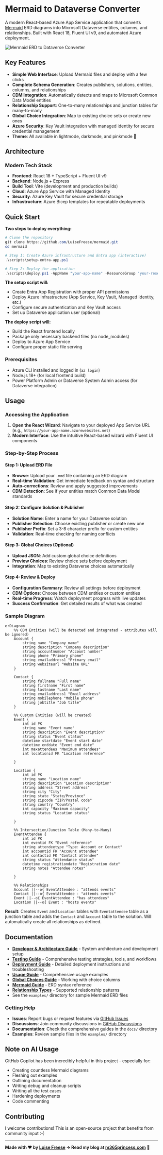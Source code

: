 # Mermaid to Dataverse Converter

A modern React-based Azure App Service application that converts [Mermaid](https://www.mermaidchart.com/) ERD diagrams into Microsoft Dataverse entities, columns, and relationships. Built with React 18, Fluent UI v9, and automated Azure deployment.

![Mermaid ERD to Dataverse Converter](docs/media/mermaid-converter-final.png)


## Key Features

- **Simple Web Interface**: Upload Mermaid files and deploy with a few clicks
- **Complete Schema Generation**: Creates publishers, solutions, entities, columns, and relationships
- **CDM Integration**: Automatically detects and maps to Microsoft Common Data Model entities
- **Relationship Support**: One-to-many relationships and junction tables for many-to-many
- **Global Choice Integration**: Map to existing choice sets or create new ones
- **Azure Security**: Key Vault integration with managed identity for secure credential management
- **Theme**: All available in lightmode, darkmode, and pinkmode 💖
## Architecture

### Modern Tech Stack
- **Frontend**: React 18 + TypeScript + Fluent UI v9
- **Backend**: Node.js + Express
- **Build Tool**: Vite (development and production builds)
- **Cloud**: Azure App Service with Managed Identity
- **Security**: Azure Key Vault for secure credential storage
- **Infrastructure**: Azure Bicep templates for repeatable deployments

## Quick Start

**Two steps to deploy everything:**

```powershell
# Clone the repository
git clone https://github.com/LuiseFreese/mermaid.git
cd mermaid

# Step 1: Create Azure infrastructure and Entra app (interactive)
.\scripts\setup-entra-app.ps1

# Step 2: Deploy the application
.\scripts\deploy.ps1 -AppName "your-app-name" -ResourceGroup "your-resource-group" -KeyVaultName "your-keyvault-name"
```

**The setup script will:**
- Create Entra App Registration with proper API permissions
- Deploy Azure infrastructure (App Service, Key Vault, Managed Identity, etc.)
- Configure secure authentication and Key Vault access
- Set up Dataverse application user (optional)

**The deploy script will:**
- Build the React frontend locally
- Package only necessary backend files (no node_modules)
- Deploy to Azure App Service
- Configure proper static file serving


### Prerequisites
- Azure CLI installed and logged in (`az login`)
- Node.js 18+ (for local frontend build)
- Power Platform Admin or Dataverse System Admin access (for Dataverse integration)

## Usage

### Accessing the Application

1. **Open the React Wizard**: Navigate to your deployed App Service URL (e.g., `https://your-app-name.azurewebsites.net`)
2. **Modern Interface**: Use the intuitive React-based wizard with Fluent UI components

### Step-by-Step Process

#### Step 1: Upload ERD File
- **Browse**: Upload your `.mmd` file containing an ERD diagram
- **Real-time Validation**: Get immediate feedback on syntax and structure
- **Auto-corrections**: Review and apply suggested improvements
- **CDM Detection**: See if your entities match Common Data Model standards

#### Step 2: Configure Solution & Publisher
- **Solution Name**: Enter a name for your Dataverse solution
- **Publisher Selection**: Choose existing publisher or create new one
- **Publisher Prefix**: Set a 3-8 character prefix for custom entities
- **Validation**: Real-time checking for naming conflicts

#### Step 3: Global Choices (Optional)
- **Upload JSON**: Add custom global choice definitions
- **Preview Choices**: Review choice sets before deployment
- **Integration**: Map to existing Dataverse choices automatically

#### Step 4: Review & Deploy
- **Configuration Summary**: Review all settings before deployment
- **CDM Options**: Choose between CDM entities or custom entities
- **Real-time Progress**: Watch deployment progress with live updates
- **Success Confirmation**: Get detailed results of what was created

### Sample Diagram

```mermaid
erDiagram
    %% CDM Entities (will be detected and integrated - attributes will be ignored)
    Account {
        string name "Company name"
        string description "Company description"
        string accountnumber "Account number"
        string phone "Primary phone"
        string emailaddress1 "Primary email"
        string websiteurl "Website URL"
    }

    Contact {
        string fullname "Full name"
        string firstname "First name"
        string lastname "Last name"
        string emailaddress1 "Email address"
        string mobilephone "Mobile phone"
        string jobtitle "Job title"
    }

    %% Custom Entities (will be created)
    Event {
        int id PK
        string name "Event name"
        string description "Event description"
        string status "Event status"
        datetime startdate "Event start date"
        datetime enddate "Event end date"
        int maxattendees "Maximum attendees"
        int locationid FK "Location reference"
   
    }

    Location {
        int id PK
        string name "Location name"
        string description "Location description"
        string address "Street address"
        string city "City"
        string state "State/Province"
        string zipcode "ZIP/Postal code"
        string country "Country"
        int capacity "Maximum capacity"
        string status "Location status"

    }

    %% Intersection/Junction Table (Many-to-Many)
    EventAttendee {
        int id PK
        int eventid FK "Event reference"
        string attendeetype "Type: Account or Contact"
        int accountid FK "Account attendee"
        int contactid FK "Contact attendee"
        string status "Attendance status"
        datetime registrationdate "Registration date"
        string notes "Attendee notes"

    }

    %% Relationships
    Account ||--o{ EventAttendee : "attends events"
    Contact ||--o{ EventAttendee : "attends events"
    Event ||--o{ EventAttendee : "has attendees"
    Location ||--o{ Event : "hosts events"

```

**Result**: Creates `Event` and `Location` tables with `Eventattendee` table as a junction table and adds the `Contact` and `Account` table to the solution. Will automatically create all relationships as defined.

## Documentation

- **[Developer & Architecture Guide](docs/DEVELOPER_ARCHITECTURE.md)** - System architecture and development setup
- **[Testing Guide](docs/TESTING.md)** - Comprehensive testing strategies, tools, and workflows
- **[Deployment Guide](docs/DEPLOYMENT.md)** - Detailed deployment instructions and troubleshooting
- **[Usage Guide](docs/USAGE-GUIDE.md)** - Comprehensive usage examples
- **[Global Choices Guide](docs/GLOBAL-CHOICES-GUIDE.md)** - Working with choice columns
- **[Mermaid Guide](docs/MERMAID-GUIDE.md)** - ERD syntax reference
- **[Relationship Types](docs/RELATIONSHIP_TYPES.md)** - Supported relationship patterns
- See the `examples/` directory for sample Mermaid ERD files

### Getting Help
- **Issues**: Report bugs or request features via [GitHub Issues](https://github.com/LuiseFreese/mermaid/issues)
- **Discussions**: Join community discussions in [GitHub Discussions](https://github.com/LuiseFreese/mermaid/discussions)
- **Documentation**: Check the comprehensive guides in the `docs/` directory
- **Examples**: Review sample files in the `examples/` directory

## Note on AI Usage

GitHub Copilot has been incredibly helpful in this project - especially for:

* Creating countless Mermaid diagrams
* Fleshing out examples
* Outlining documentation
* Writing debug and cleanup scripts
* Writing all the test cases
* Hardening deployments
* Code commenting

## Contributing

I welcome contributions! This is an open-source project that benefits from community input :-)

---

**Made with ❤️ by [Luise Freese](https://linkedin.com/in/luisefreese) → Read my blog at [m365princess.com](https://m365princess.com)** 👑